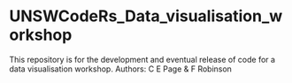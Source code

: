 # UNSWCodeRs_Data_visualisation_workshop
This repository is for the development and eventual release of code for a data visualisation workshop. Authors: C E Page &amp; F Robinson  

